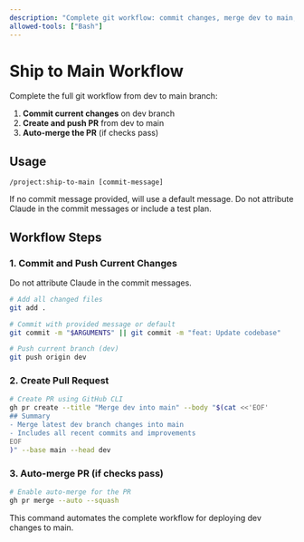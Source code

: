 ```yaml
---
description: "Complete git workflow: commit changes, merge dev to main, create PR, and auto-merge"
allowed-tools: ["Bash"]
---
```


# Ship to Main Workflow

Complete the full git workflow from dev to main branch:

1. **Commit current changes** on dev branch
2. **Create and push PR** from dev to main  
3. **Auto-merge the PR** (if checks pass)

## Usage
```
/project:ship-to-main [commit-message]
```

If no commit message provided, will use a default message. Do not attribute Claude in the commit messages or include a test plan.

## Workflow Steps

### 1. Commit and Push Current Changes
Do not attribute Claude in the commit messages.
```bash
# Add all changed files
git add .

# Commit with provided message or default
git commit -m "$ARGUMENTS" || git commit -m "feat: Update codebase"

# Push current branch (dev)
git push origin dev
```

### 2. Create Pull Request
```bash
# Create PR using GitHub CLI
gh pr create --title "Merge dev into main" --body "$(cat <<'EOF'
## Summary
- Merge latest dev branch changes into main
- Includes all recent commits and improvements
EOF
)" --base main --head dev
```

### 3. Auto-merge PR (if checks pass)
```bash
# Enable auto-merge for the PR
gh pr merge --auto --squash
```

This command automates the complete workflow for deploying dev changes to main.
